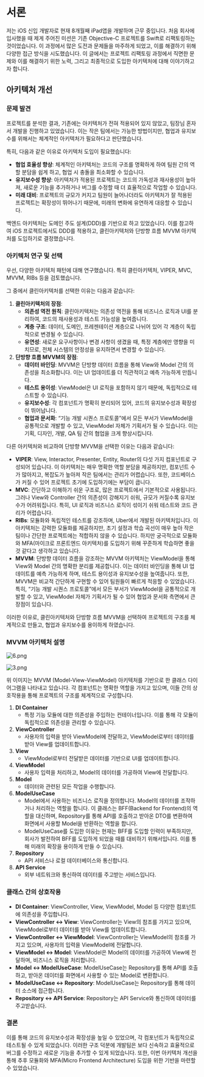 # 서론

저는 iOS 신입 개발자로 현재 8개월째 iPad앱을 개발하며 근무 중입니다. 처음 회사에 입사했을 때 제게 주어진 미션은 기존 Objective-C 프로젝트를 Swift로 리팩토링하는 것이었습니다. 이 과정에서 많은 도전과 문제들을 마주하게 되었고, 이를 해결하기 위해 다양한 접근 방식을 시도했습니다. 이 글에서는 프로젝트 리팩토링 과정에서 직면한 문제와 이를 해결하기 위한 노력, 그리고 최종적으로 도입한 아키텍처에 대해 이야기하고자 합니다.

## **아키텍처 개선**

### **문제 발견**

프로젝트를 분석한 결과, 기존에는 아키텍처가 전혀 적용되어 있지 않았고, 팀장님 혼자서 개발을 진행하고 있었습니다. 이는 작은 팀에서는 가능한 방법이지만, 협업과 유지보수를 위해서는 체계적인 아키텍처가 필요하다고 판단했습니다.

특히, 다음과 같은 이유로 아키텍처 도입이 필요했습니다:

- **협업 효율성 향상**: 체계적인 아키텍처는 코드의 구조를 명확하게 하여 팀원 간의 역할 분담을 쉽게 하고, 협업 시 충돌을 최소화할 수 있습니다.
- **유지보수성 향상**: 아키텍처가 적용된 프로젝트는 코드의 가독성과 재사용성이 높아져, 새로운 기능을 추가하거나 버그를 수정할 때 더 효율적으로 작업할 수 있습니다.
- **미래 대비**: 프로젝트의 규모가 커지고 팀원이 늘어나더라도 아키텍처가 잘 적용된 프로젝트는 확장성이 뛰어나기 때문에, 미래의 변화에 유연하게 대응할 수 있습니다.

백엔드 아키텍처는 도메인 주도 설계(DDD)를 기반으로 하고 있었습니다. 이를 참고하여 iOS 프로젝트에서도 DDD를 적용하고, 클린아키텍처와 단방향 흐름 MVVM 아키텍처를 도입하기로 결정했습니다.

### **아키텍처 연구 및 선택**

우선, 다양한 아키텍처 패턴에 대해 연구했습니다. 특히 클린아키텍처, VIPER, MVC, MVVM, RIBs 등을 검토했습니다. 

그 중에서 클린아키텍처를 선택한 이유는 다음과 같습니다:

1. **클린아키텍처의 장점**:
    - **의존성 역전 원칙**: 클린아키텍처는 의존성 역전을 통해 비즈니스 로직과 UI를 분리하여, 코드의 재사용성과 테스트 가능성을 높여줍니다.
    - **계층 구조**: 데이터, 도메인, 프레젠테이션 계층으로 나뉘어 있어 각 계층이 독립적으로 변경될 수 있습니다.
    - **유연성**: 새로운 요구사항이나 변경 사항이 생겼을 때, 특정 계층에만 영향을 미치므로, 전체 시스템의 안정성을 유지하면서 변경할 수 있습니다.
2. **단방향 흐름 MVVM의 장점**:
    - **데이터 바인딩**: MVVM은 단방향 데이터 흐름을 통해 View와 Model 간의 의존성을 최소화합니다. 이는 UI 업데이트를 더 직관적이고 예측 가능하게 만듭니다.
    - **테스트 용이성**: ViewModel은 UI 로직을 포함하지 않기 때문에, 독립적으로 테스트할 수 있습니다.
    - **유지보수성**: 각 컴포넌트가 명확히 분리되어 있어, 코드의 유지보수성과 확장성이 뛰어납니다.
    - **협업과 문서화**: “기능 개발 시퀀스 프로토콜”에서 모든 부서가 ViewModel을 공통적으로 개발할 수 있고, ViewModel 자체가 기획서가 될 수 있습니다. 이는 기획, 디자인, 개발, QA 팀 간의 협업을 크게 향상시킵니다.
    

다른 아키텍처와 비교하여 단방향 MVVM을 선택한 이유는 다음과 같습니다:

- **VIPER**: View, Interactor, Presenter, Entity, Router의 다섯 가지 컴포넌트로 구성되어 있습니다. 이 아키텍처는 매우 명확한 역할 분담을 제공하지만, 컴포넌트 수가 많아지고, 복잡도가 높아져 작은 팀에서는 관리가 어렵습니다. 또한, 코드베이스가 커질 수 있어 프로젝트 초기에 도입하기에는 부담이 큽니다.
- **MVC**:  간단하고 이해하기 쉬운 구조로, 많은 프로젝트에서 기본적으로 사용됩니다. 그러나 View와 Controller 간의 의존성이 강해지기 쉬워, 규모가 커질수록 유지보수가 어려워집니다. 특히, UI 로직과 비즈니스 로직이 섞이기 쉬워 테스트와 코드 관리가 어렵습니다.
- **RIBs**: 모듈화와 독립적인 테스트를 강조하며, Uber에서 개발된 아키텍처입니다. 이 아키텍처는 강력한 모듈화를 제공하지만, 초기 설정과 학습 곡선이 매우 높아 작은 팀이나 간단한 프로젝트에는 적합하지 않을 수 있습니다. 하지만 궁극적으로 모듈화와 MFA(마이크로 프론트엔드 아키텍처)를 도입하기 위해 꾸준하게 학습하면 좋을것 같다고 생각하고 있습니다.
- **MVVM**: 단방향 데이터 흐름을 강조하는 MVVM 아키텍처는 ViewModel을 통해 View와 Model 간의 명확한 분리를 제공합니다. 이는 데이터 바인딩을 통해 UI 업데이트를 예측 가능하게 하며, 테스트 용이성과 유지보수성을 높여줍니다. 또한, MVVM은 비교적 간단하게 구현할 수 있어 팀원들이 빠르게 적응할 수 있었습니다. 특히, “기능 개발 시퀀스 프로토콜”에서 모든 부서가 ViewModel을 공통적으로 개발할 수 있고, ViewModel 자체가 기획서가 될 수 있어 협업과 문서화 측면에서 큰 장점이 있습니다.

이러한 이유로, 클린아키텍처와 단방향 흐름 MVVM을 선택하여 프로젝트의 구조를 체계적으로 만들고, 협업과 유지보수를 용이하게 하였습니다.

### **MVVM 아키텍처 설명**

![6.png](https://prod-files-secure.s3.us-west-2.amazonaws.com/18ce1f0f-86c4-4b90-beed-8ae718b9261e/97f5e99f-5d47-4a9d-994f-0f6d7eb9b8e6/6.png)

![3.png](https://prod-files-secure.s3.us-west-2.amazonaws.com/18ce1f0f-86c4-4b90-beed-8ae718b9261e/ad975133-e2e4-4961-8d8a-fcefec42b364/3.png)

위 이미지는 MVVM (Model-View-ViewModel) 아키텍처를 기반으로 한 클래스 다이어그램을 나타내고 있습니다. 각 컴포넌트는 명확한 역할을 가지고 있으며, 이들 간의 상호작용을 통해 프로젝트의 구조를 체계적으로 구성합니다.

1. **DI Container**
    - 특정 기능 모듈에 대한 의존성을 주입하는 컨테이너입니다. 이를 통해 각 모듈이 독립적으로 의존성을 관리할 수 있습니다.
2. **ViewController**
    - 사용자의 입력을 받아 ViewModel에 전달하고, ViewModel로부터 데이터를 받아 View를 업데이트합니다.
3. **View**
    - ViewModel로부터 전달받은 데이터를 기반으로 UI를 업데이트합니다.
4. **ViewModel**
    - 사용자 입력을 처리하고, Model의 데이터를 가공하여 View에 전달합니다.
5. **Model**
    - 데이터와 관련된 모든 작업을 수행합니다.
6. **ModelUseCase**
    - Model에서 사용하는 비즈니스 로직을 정의합니다. Model의 데이터를 조작하거나 처리하는 역할을 합니다. 이 클래스는 BFF(Backend for Frontend)의 역할을 대신하며, Repository를 통해 API를 호출하고 받아온 DTO를 변환하여 화면에서 사용할 Model을 반환하는 역할을 합니다.
    - ModelUseCase를 도입한 이유는 현재는 BFF를 도입할 인력이 부족하지만, 회사가 발전하여 BFF를 도입하게 되었을 때를 대비하기 위해서입니다. 이를 통해 미래의 확장을 용이하게 만들 수 있습니다.
7. **Repository**
    - API 서비스나 로컬 데이터베이스와 통신합니다.
8. **API Service**
    - 외부 네트워크와 통신하여 데이터를 주고받는 서비스입니다.

### **클래스 간의 상호작용**

- **DI Container**: ViewController, View, ViewModel, Model 등 다양한 컴포넌트에 의존성을 주입합니다.
- **ViewController ↔ View**: ViewController는 View의 참조를 가지고 있으며, ViewModel로부터 데이터를 받아 View를 업데이트합니다.
- **ViewController ↔ ViewModel**: ViewController는 ViewModel의 참조를 가지고 있으며, 사용자의 입력을 ViewModel에 전달합니다.
- **ViewModel ↔ Model**: ViewModel은 Model의 데이터를 가공하여 View에 전달하며, 비즈니스 로직을 처리합니다.
- **Model ↔ ModelUseCase**: ModelUseCase는 Repository를 통해 API를 호출하고, 받아온 데이터를 화면에서 사용할 수 있는 Model로 변환합니다.
- **ModelUseCase ↔ Repository**: ModelUseCase는 Repository를 통해 데이터 소스에 접근합니다.
- **Repository ↔ API Service**: Repository는 API Service와 통신하여 데이터를 주고받습니다.

### 결론

이를 통해 코드의 유지보수성과 확장성을 높일 수 있었으며, 각 컴포넌트가 독립적으로 테스트될 수 있게 되었습니다. 이러한 구조 덕분에 개발팀은 보다 신속하고 효율적으로 버그를 수정하고 새로운 기능을 추가할 수 있게 되었습니다. 또한, 이번 아키텍처 개선을 통해 추후 모듈화와 MFA(Micro Frontend Architecture) 도입을 위한 기반을 마련할 수 있었습니다.